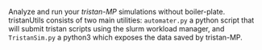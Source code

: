 Analyze and run your *tristan-MP* simulations without boiler-plate. 
tristanUtils consists of two main utilities: 
`automater.py` a python script that will submit tristan scripts using the slurm workload manager, 
and `TristanSim.py` a python3 which exposes the data saved by tristan-MP.

